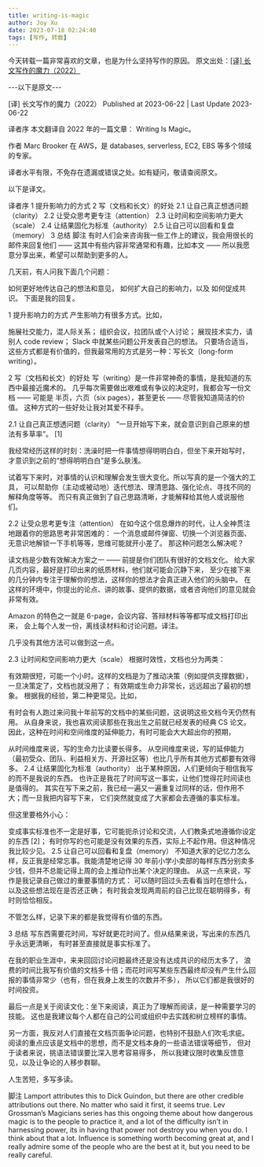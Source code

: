 ```yaml
---
title: writing-is-magic
author: Joy Xu
date: 2023-07-18 02:24:40
tags: [写作, 转载]
---
```


今天转载一篇非常喜欢的文章，也是为什么坚持写作的原因。
原文出处：[[译] 长文写作的魔力（2022）](https://arthurchiao.art/blog/writing-is-magic-zh/)

---以下是原文---

[译] 长文写作的魔力（2022）
Published at 2023-06-22 | Last Update 2023-06-22

译者序
本文翻译自 2022 年的一篇文章： Writing Is Magic。

作者 Marc Brooker 在 AWS，是 databases, serverless, EC2, EBS 等多个领域的专家。

译者水平有限，不免存在遗漏或错误之处。如有疑问，敬请查阅原文。

以下是译文。

译者序
1 提升影响力的方式
2 写（文档和长文）的好处
2.1 让自己真正想透问题（clarity）
2.2 让受众思考更专注（attention）
2.3 让时间和空间影响力更大（scale）
2.4 让结果固化为标准（authority）
2.5 让自己可以回看和复盘（memory）
3 总结
脚注
有时人们会来咨询我一些工作上的建议，我会用很长的邮件来回复他们 —— 这其中有些内容非常通常和有趣，比如本文 —— 所以我愿意分享出来，希望可以帮助到更多的人。

几天前，有人问我下面几个问题：

如何更好地传达自己的想法和意见，
如何扩大自己的影响力，以及
如何促成共识。
下面是我的回复。

1 提升影响力的方式
产生影响力有很多方式。比如，

施展社交能力，混人际关系；
组织会议，拉团队或个人讨论；
展现技术实力，请别人 code review；
Slack 中就某些问题公开发表自己的想法。
只要场合适当，这些方式都是有价值的，但我最常用的方式是另一种：写长文（long-form writing）。

2 写（文档和长文）的好处
写（writing）是一件非常神奇的事情，是我知道的东西中最接近魔术的。 几乎每次需要做出艰难或有争议的决定时，我都会写一份文档 —— 可能是 半页，六页（six pages），甚至更长 —— 尽管我知道简洁的价值。 这种方式的一些好处让我对其爱不释手。

2.1 让自己真正想透问题（clarity）
“一旦开始写下来，就会意识到自己原来的想法有多草率”。 [1]

我经常经历这样的时刻：洗澡时把一件事情想得明明白白，但坐下来开始写时， 才意识到之前的“想得明明白白”是多么肤浅。

试着写下来时，对事情的认识和理解会发生很大变化。所以写真的是一个强大的工具， 可以帮助你（主动或被动地）迭代想法、理清思路、强化论点、寻找不同的解释角度等等。 而只有真正做到了自己思路清晰，才能解释给其他人或说服他们。

2.2 让受众思考更专注（attention）
在如今这个信息爆炸的时代，让人全神贯注地跟着你的思路思考非常困难的： 一个消息或邮件弹窗、切换一个浏览器页面、无意识地解锁一下手机等等，思维可能就开小差了。 那这种问题怎么解决呢？

读文档是少数有效解决方案之一 —— 前提是你们团队有很好的文档文化。 给大家几页内容，最好是打印出来的纸质材料，他们就可能会沉静下来， 至少在接下来的几分钟内专注于理解你的想法，这样你的想法才会真正进入他们的头脑中。 在这样的环境中，你提出的论点、讲的故事、提供的数据，或者咨询他们的意见就会非常有效。

Amazon 的特色之一就是 6-page，会议内容、答辩材料等等都写成文档打印出来， 会上每个人发一份，离线读材料和讨论问题。译注。

几乎没有其他方法可以做到这一点。

2.3 让时间和空间影响力更大（scale）
根据时效性，文档也分为两类：

有效期很短，可能一个小时。这样的文档是为了推动决策（例如提供支撑数据），一旦决策定了，文档也就没用了；
有效期或生命力非常长，远远超出了最初的想象。
根据我的经验，第二种更常见。比如，

有时会有人跑过来问我十年前写的文档中的某些问题，这说明这些文档今天仍然有用。
从自身来说，我也喜欢阅读那些在我出生之前就已经发表的经典 CS 论文。
因此，这种在时间和空间维度的延伸能力，有时可能会大大超出你的预期，

从时间维度来说，写的生命力比读要长得多。
从空间维度来说，写的延伸能力（最初受众、团队、利益相关方、开源社区等）也比几乎所有其他方式都要有效得多。
2.4 让结果固化为标准（authority）
出于某种原因，人们更倾向于相信我写的而不是我说的东西。 也许正是我花了时间写这一事实，让他们觉得花时间读也是值得的。 其实在写下来之前，我已经一遍又一遍重复过同样的话，但作用不大；而一旦我把内容写下来， 它们突然就变成了大家都会去遵循的事实标准。

但这里要格外小心：

变成事实标准也不一定是好事，它可能扼杀讨论和交流，人们教条式地遵循你设定的东西 [2]；
有时你写的也可能是没有效果的东西，实际上不起作用。但这种情况我比较少见。
2.5 让自己可以回看和复盘（memory）
不知道大家的记忆力怎么样，反正我是经常忘事。我能清楚地记得 30 年前小学小卖部的每样东西分别卖多少钱，但并不总能记得上周的会上推动作出某个决定的理由。 从这一点来说，写作是我记录自己做过的重要事情的方式： 可以随时回过头去看看当时在想什么，以及这些想法现在是否还正确； 有时我会发现两周前的自己比现在聪明得多，有时则恰恰相反。

不管怎么样，记录下来的都是我觉得有价值的东西。

3 总结
写东西需要花时间，写好就更花时间了。但从结果来说，写出来的东西几乎永远更清晰， 有时甚至直接就是事实标准了。

在我的职业生涯中，来来回回讨论问题最终还是没有达成共识的经历太多了， 浪费的时间比我写有价值的文档多十倍；而花时间写某些东西最终却没有产生什么回报的事情非常少（也有，但在我身上发生的次数并不多）， 所以它们都是我很好的时间投资。

最后一点是关于阅读文化：坐下来阅读，真正为了理解而阅读，是一种需要学习的技能。 这也是我建议每个人都在自己的公司或组织中去实践和树立榜样的事情。

另一方面，我反对人们直接在文档页面争论问题，也特别不鼓励人们吹毛求疵。 阅读的重点应该是文档中的思想，而不是文档本身的一些语法错误等细节， 但对于读者来说，挑语法错误要比深入思考容易得多， 所以我建议限时收集反馈意见，以及让争论的人移步群聊。

人生苦短，多写多读。

脚注
Lamport attributes this to Dick Guindon, but there are other credible attributions out there. No matter who said it first, it seems true.
Lev Grossman’s Magicians series has this ongoing theme about how dangerous magic is to the people to practice it, and a lot of the difficulty isn’t in harnessing power, its in having that power not destroy you when you do. I think about that a lot. Influence is something worth becoming great at, and I really admire some of the people who are the best at it, but you need to be really careful.
